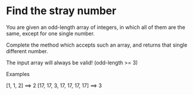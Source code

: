# Find the stray number

You are given an odd-length array of integers, in which all of them are the same, except for one single number.

Complete the method which accepts such an array, and returns that single different number.

The input array will always be valid! (odd-length >= 3)

Examples

[1, 1, 2] ==> 2
[17, 17, 3, 17, 17, 17, 17] ==> 3
